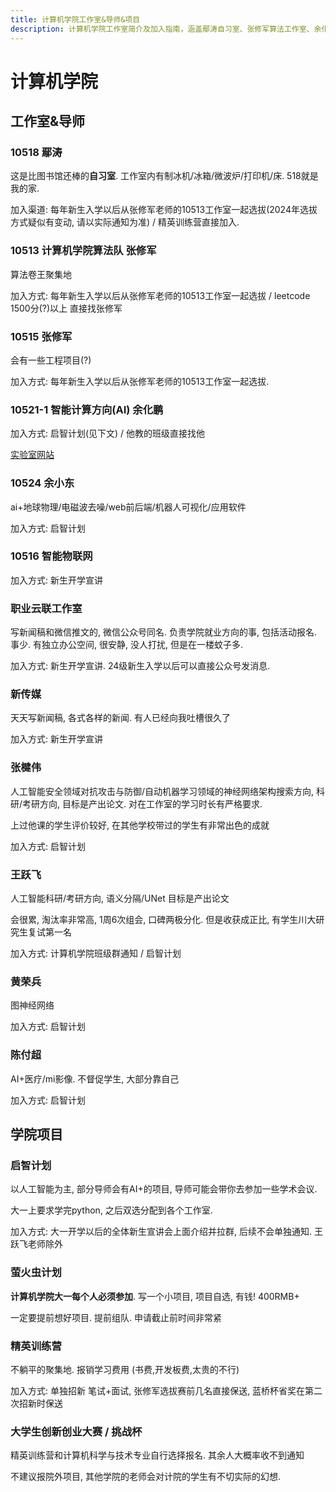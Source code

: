 ```yaml
---
title: 计算机学院工作室&导师&项目
description: 计算机学院工作室简介及加入指南，涵盖鄢涛自习室、张修军算法工作室、余化鹏AI研究室、余小东跨学科研究室等。了解各工作室的加入方式，如张修军精英训练营、启智计划和萤火虫计划等项目，助力你的学术和职业发展。访问实验室网站获取更多信息。
---
```


# 计算机学院

## 工作室&导师

### 10518 鄢涛

这是比图书馆还棒的**自习室**. 工作室内有制冰机/冰箱/微波炉/打印机/床. 518就是我的家.

加入渠道: 每年新生入学以后从张修军老师的10513工作室一起选拔(2024年选拔方式疑似有变动, 请以实际通知为准) / 精英训练营直接加入.

### 10513 计算机学院算法队 张修军

算法卷王聚集地

加入方式: 每年新生入学以后从张修军老师的10513工作室一起选拔 / leetcode 1500分(?)以上 直接找张修军

### 10515 张修军

会有一些工程项目(?)

加入方式: 每年新生入学以后从张修军老师的10513工作室一起选拔.

### 10521-1 智能计算方向(AI) 余化鹏

加入方式: 启智计划(见下文) / 他教的班级直接找他

[实验室网站](https://bbs.intcplab.cn/)

### 10524 余小东

ai+地球物理/电磁波去噪/web前后端/机器人可视化/应用软件

加入方式: 启智计划

### 10516 智能物联网

加入方式: 新生开学宣讲

### 职业云联工作室

写新闻稿和微信推文的, 微信公众号同名. 负责学院就业方向的事, 包括活动报名. 事少. 有独立办公空间, 很安静, 没人打扰, 但是在一楼蚊子多.

加入方式: 新生开学宣讲. 24级新生入学以后可以直接公众号发消息.

### 新传媒

天天写新闻稿, 各式各样的新闻. 有人已经向我吐槽很久了

加入方式: 新生开学宣讲

### 张楗伟

人工智能安全领域对抗攻击与防御/自动机器学习领域的神经网络架构搜索方向, 科研/考研方向, 目标是产出论文. 对在工作室的学习时长有严格要求.

上过他课的学生评价较好, 在其他学校带过的学生有非常出色的成就

加入方式: 启智计划

### 王跃飞

人工智能科研/考研方向, 语义分隔/UNet 目标是产出论文

会很累, 淘汰率非常高, 1周6次组会, 口碑两极分化. 但是收获成正比, 有学生川大研究生复试第一名

加入方式: 计算机学院班级群通知 / 启智计划

### 黄荣兵

图神经网络

加入方式: 启智计划

### 陈付超

AI+医疗/mi影像. 不督促学生, 大部分靠自己

加入方式: 启智计划

## 学院项目

### 启智计划

以人工智能为主, 部分导师会有AI+的项目, 导师可能会带你去参加一些学术会议.

大一上要求学完python, 之后双选分配到各个工作室.

加入方式: 大一开学以后的全体新生宣讲会上面介绍并拉群, 后续不会单独通知. 王跃飞老师除外

### 萤火虫计划

**计算机学院大一每个人必须参加**. 写一个小项目, 项目自选, 有钱! 400RMB+

一定要提前想好项目. 提前组队. 申请截止前时间非常紧

### 精英训练营

不躺平的聚集地. 报销学习费用 (书费,开发板费,太贵的不行)

加入方式: 单独招新 笔试+面试, 张修军选拔赛前几名直接保送, 蓝桥杯省奖在第二次招新时保送

### 大学生创新创业大赛 / 挑战杯

精英训练营和计算机科学与技术专业自行选择报名. 其余人大概率收不到通知

不建议报院外项目, 其他学院的老师会对计院的学生有不切实际的幻想.
